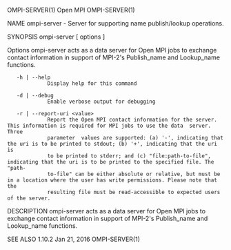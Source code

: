OMPI-SERVER(1)                                                       Open MPI                                                       OMPI-SERVER(1)

NAME
       ompi-server - Server for supporting name publish/lookup operations.

SYNOPSIS
       ompi-server [ options ]

Options
       ompi-server  acts  as  a  data  server for Open MPI jobs to exchange contact information in support of MPI-2's Publish_name and Lookup_name
       functions.

       -h | --help
                 Display help for this command

       -d | --debug
                 Enable verbose output for debugging

       -r | --report-uri <value>
                 Report the Open MPI contact information for the server. This information is required for MPI jobs to use the data  server.  Three
                 parameter  values are supported: (a) '-', indicating that the uri is to be printed to stdout; (b) '+', indicating that the uri is
                 to be printed to stderr; and (c) "file:path-to-file", indicating that the uri is to be printed to the specified file. The  "path-
                 to-file" can be either absolute or relative, but must be in a location where the user has write permissions. Please note that the
                 resulting file must be read-accessible to expected users of the server.

DESCRIPTION
       ompi-server acts as a data server for Open MPI jobs to exchange contact information in support  of  MPI-2's  Publish_name  and  Lookup_name
       functions.

SEE ALSO
1.10.2                                                             Jan 21, 2016                                                     OMPI-SERVER(1)
